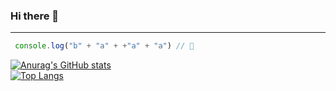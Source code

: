 ### Hi there 👋
____

```js
 console.log("b" + "a" + +"a" + "a") // 🍌
 ```


[![Anurag's GitHub stats](https://github-readme-stats.vercel.app/api?username=B100D3d&count_private=true&show_icons=true&theme=midnight-purple&bg_color=45,5f26ff,5f26ff&title_color=ffffff)](https://github.com/anuraghazra/github-readme-stats)
<br />
[![Top Langs](https://github-readme-stats.vercel.app/api/top-langs/?username=B100D3d&layout=compact)](https://github.com/anuraghazra/github-readme-stats)
